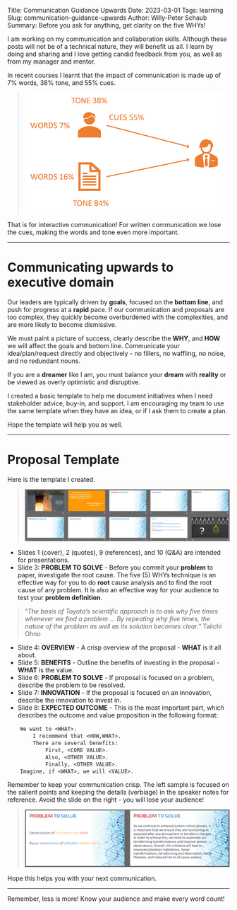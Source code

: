 Title: Communication Guidance Upwards
Date: 2023-03-01
Tags: learning
Slug: communication-guidance-upwards
Author: Willy-Peter Schaub
Summary: Before you ask for anything, get clarity on the five WHYs!

I am working on my communication and collaboration skills. Although these posts will not be of a technical nature, they will benefit us all. I learn by doing and sharing and I love getting candid feedback from you, as well as from my manager and mentor.

In recent courses I learnt that the impact of communication is made up of 7% words, 38% tone, and 55% cues. 

> ![communication](../images/communication-guidance-upwards-0.png)

That is for interactive communication! For written communication we lose the cues, making the words and tone even more important.

---

# Communicating upwards to executive domain

Our leaders are typically driven by **goals**, focused on the **bottom line**, and push for progress at a **rapid** pace. If our communication and proposals are too complex, they quickly become overburdened with the complexities, and are more likely to become dismissive.

We must paint a picture of success, clearly describe the **WHY**, and **HOW** we will affect the goals and bottom line. Communicate your idea/plan/request directly and objectively - no fillers, no waffling, no noise, and no redundant nouns.

If you are a **dreamer** like I am, you must balance your **dream** with **reality** or be viewed as overly optimistic and disruptive. 

I created a basic template to help me document initiatives when I need stakeholder advice, buy-in, and support. I am encouraging my team to use the same template when they have an idea, or if I ask them to create a plan.

Hope the template will help you as well.

---

# Proposal Template

Here is the template I created.

> ![Template](../images/communication-guidance-upwards-1.png)

- Slides 1 (cover), 2 (quotes), 9 (references), and 10 (Q&A) are intended for presentations.
- Slide 3: **PROBLEM TO SOLVE** - Before you commit your **problem** to paper, investigate the root cause. The five (5) WHYs technique is an effective way for you to do **root** cause analysis and to find the root cause of any problem. It is also an effective way for your audience to test your **problem definition**.

> “_The basis of Toyota’s scientific approach is to ask why five times whenever we find a problem … By repeating why five times, the nature of the problem as well as its solution becomes clear._“ Taiichi Ohno

- Slide 4: **OVERVIEW** - A crisp overview of the proposal - **WHAT** is it all about.
- Slide 5: **BENEFITS** - Outline the benefits of investing in the proposal - **WHAT** is the value.
- Slide 6: **PROBLEM TO SOLVE** - If proposal is focused on a problem, describe the problem to be resolved.  
- Slide 7: **INNOVATION** - If the proposal is focused on an innovation, describe the innovation to invest in.
- Slide 8: **EXPECTED OUTCOME** - This is the most important part, which describes the outcome and value proposition in the following format:

```
    We want to <WHAT>.
        I recommend that <HOW,WHAT>. 
        There are several benefits:
            First, <CORE VALUE>. 
            Also, <OTHER VALUE>. 
            Finally, <OTHER VALUE>.
    Imagine, if <WHAT>, we will <VALUE>.
```

Remember to keep your communication crisp. The left sample is focused on the salient points and keeping the details (verbiage) in the speaker notes for reference. Avoid the slide on the right - you will lose your audience!

> ![crisp versus noisy](../images/communication-guidance-upwards-2.png)

Hope this helps you with your next communication.

---

Remember, less is more! Know your audience and make every word count!

